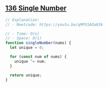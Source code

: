 ## [136 Single Number](https://leetcode.com/problems/single-number/description/?envType=study-plan-v2&envId=top-interview-150)

<!-- notecardId: 1761835750401 -->

```js
// Explanation:
// - Neetcode: https://youtu.be/qMPX1AOa83k

// - Time: O(n)
// - Space: O(1)
function singleNumber(nums) {
  let unique = 0;

  for (const num of nums) {
    unique ^= num;
  }

  return unique;
}
```
